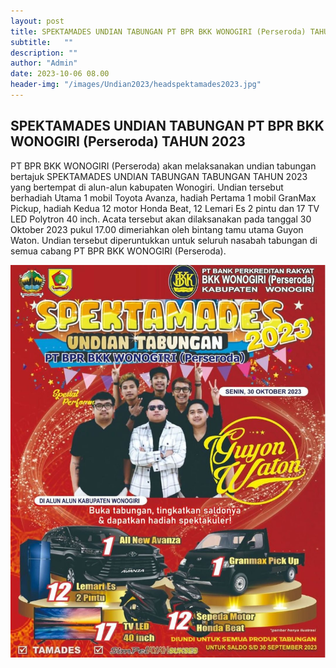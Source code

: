 ```yaml
---
layout: post
title: SPEKTAMADES UNDIAN TABUNGAN PT BPR BKK WONOGIRI (Perseroda) TAHUN 2023
subtitle:   ""
description: ""
author: "Admin"
date: 2023-10-06 08.00
header-img: "/images/Undian2023/headspektamades2023.jpg"
---
```


## SPEKTAMADES UNDIAN TABUNGAN PT BPR BKK WONOGIRI (Perseroda) TAHUN 2023

PT BPR BKK WONOGIRI (Perseroda) akan melaksanakan undian tabungan bertajuk SPEKTAMADES UNDIAN TABUNGAN TABUNGAN TAHUN 2023 yang bertempat di alun-alun kabupaten Wonogiri. Undian tersebut berhadiah Utama 1 mobil Toyota Avanza, hadiah Pertama 1 mobil GranMax Pickup, hadiah Kedua 12 motor Honda Beat, 12 Lemari Es 2 pintu dan 17 TV LED Polytron 40 inch. Acata tersebut akan dilaksanakan pada tanggal 30 Oktober 2023 pukul 17.00 dimeriahkan oleh bintang tamu utama Guyon Waton. Undian tersebut diperuntukkan untuk seluruh nasabah tabungan di semua cabang PT BPR BKK WONOGIRI (Perseroda).

<img src="/images/Undian2023/Undian2023.png" class="img-responsive img-centered" alt="">
